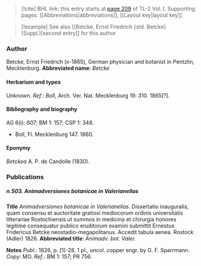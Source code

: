 > [!cite] BHL link: this entry starts at [page 209](https://www.biodiversitylibrary.org/page/33120340) of TL-2 Vol. I.
> Supporting pages: [[Abbreviations|abbreviations]], [[Layout key|layout key]].

> [!example] See also [[Betcke, Ernst Friedrich {std. Betcke} (Suppl.)|second entry]] for this author

### Author

Betcke, Ernst Friedrich (x-1865), German physician and botanist in Pentzlin, Mecklenburg. 
**Abbreviated name**: *Betcke*

#### Herbarium and types

Unknown.
*Ref*.: Boll, Arch. Ver. Nat. Mecklenburg 19: 310. 1865\[?\].

#### Bibliography and biography

AG 6(i): 607; BM 1: 157; CSP 1: 348.
- Boll, Fl. Mecklenburg 147. 1860.

#### Eponymy

*Betckea* A. P. de Candolle (1830).

### Publications

##### n.503. Animadversiones botanicae in Valerianellas

**Title**
*Animadversiones botanicae in Valerianellas*. Dissertatio inauguralis, quam consensu et auctoritate gratiosi mediocorum ordinis universitatis litterariae Rostochiensis ut summos in medicina et chirurgia honores legitime consequatur publico eruditorum examini submittit Ernestus Fridericus Betcke neostadio-megapolitanus. Accedit tabula aenea. Rostock (Adler) 1826.
**Abbreviated title**: *Animadv. bot. Valer.*

**Notes**
*Publ*.: 1826, p. \[1\]-28, 1 pl., uncol. copper engr. by G. F. Sparrmann. *Copy*: MO.
*Ref*.: BM 1: 157; PR 756.

